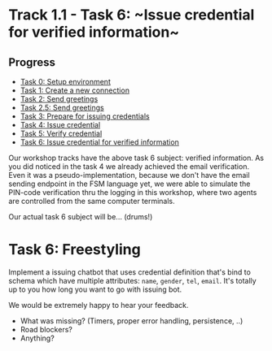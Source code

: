 # Track 1.1 - Task 6: ~Issue credential for verified information~

## Progress

* [Task 0: Setup environment](../README.md)
* [Task 1: Create a new connection](../task1/README.md)
* [Task 2: Send greetings](../task2/README.md)
* [Task 2.5: Send greetings](../task2.5/README.md)
* [Task 3: Prepare for issuing credentials](../task3/README.md)
* [Task 4: Issue credential](../task4/README.md)
* [Task 5: Verify credential](../task5/README.md)
* [Task 6: Issue credential for verified information](../task6/README.md)

Our workshop tracks have the above task 6 subject: verified information. As you
did noticed in the task 4 we already achieved the email verification. Even it
was a pseudo-implementation, because we don't have the email sending endpoint
in the FSM language yet, we were able to simulate the PIN-code verification
thru the logging in this workshop, where two agents are controlled from the same
computer terminals.

Our actual task 6 subject will be... (drums!)

# Task 6: Freestyling

Implement a issuing chatbot that uses credential definition that's bind to
schema which have multiple attributes: `name`, `gender`, `tel`, `email`. It's
totally up to you how long you want to go with issuing bot.

We would be extremely happy to hear your feedback.
- What was missing? (Timers, proper error handling, persistence, ..)
- Road blockers?
- Anything?
